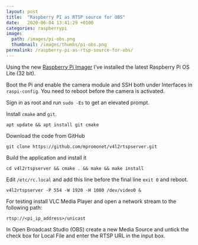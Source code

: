 ```yaml
---
layout: post
title:  "Raspberry PI as RTSP source for OBS"
date:   2020-06-04 13:41:29 +0100
categories: raspberrypi
image:
  path: /images/pi-obs.png
  thumbnail: /images/thumbs/pi-obs.png
permalink: /raspberry-pi-as-rtsp-source-for-obs/
---
```

Using the new [Raspberry Pi Imager](https://www.raspberrypi.org/downloads/) I’ve installed the latest Raspberry Pi OS Lite (32 bit).

Boot the Pi and enable the camera module and SSH both under Interfaces in `raspi-config`. You need to reboot before the camera is activated.

Sign in as root and run `sudo -Es` to get an elevated prompt.

Install `cmake` and `git`.

    apt update && apt install git cmake

Download the code from GitHub

    git clone https://github.com/mpromonet/v4l2rtspserver.git

Build the application and install it

    cd v4l2rtspserver && cmake . && make && make install

Edit `/etc/rc.local` and add this line before the final line `exit 0` and reboot.

    v4l2rtspserver -P 554 -W 1920 -H 1080 /dev/video0 &

For testing install VLC Media Player and open a network stream to the following path:

    rtsp://<pi_ip_address>/unicast

In Open Broadcast Studio (OBS) create a new Media Source and untick the check box for Local File and enter the RTSP URL in the input box.
